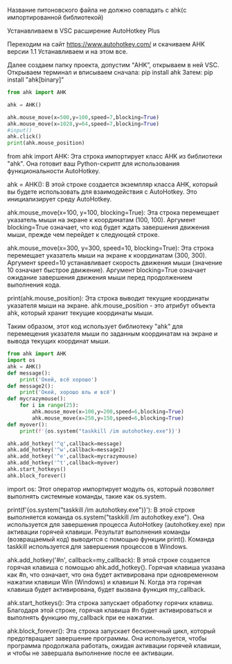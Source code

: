 Название питоновского файла не должно совпадать с ahk(с импортированной библиотекой)

Устанавливаем в VSC расширение AutoHotkey Plus

Переходим на сайт https://www.autohotkey.com/ и скачиваем AHK версии 1.1
Устанавливаем и на этом все.

Далее создаем папку проекта, допустим “AHK”, открываем в ней VSC.
Открываем терминал и вписываем сначала: 
pip install ahk
Затем:
pip install "ahk[binary]"
```py
from ahk import AHK

ahk = AHK()

ahk.mouse_move(x=500,y=100,speed=7,blocking=True)
ahk.mouse_move(x=1028,y=64,speed=7,blocking=True)
#input()
ahk.click()
print(ahk.mouse_position)
```
from ahk import AHK: Эта строка импортирует класс AHK из библиотеки "ahk". Она готовит ваш Python-скрипт для использования функциональности AutoHotkey.

ahk = AHK(): В этой строке создается экземпляр класса AHK, который вы будете использовать для взаимодействия с AutoHotkey. Это инициализирует среду AutoHotkey.

ahk.mouse_move(x=100, y=100, blocking=True): Эта строка перемещает указатель мыши на экране к координатам (100, 100). Аргумент blocking=True означает, что код будет ждать завершения движения мыши, прежде чем перейдет к следующей строке.

ahk.mouse_move(x=300, y=300, speed=10, blocking=True): Эта строка перемещает указатель мыши на экране к координатам (300, 300). Аргумент speed=10 устанавливает скорость движения мыши (значение 10 означает быстрое движение). Аргумент blocking=True означает ожидание завершения движения мыши перед продолжением выполнения кода.

print(ahk.mouse_position): Эта строка выводит текущие координаты указателя мыши на экране. ahk.mouse_position - это атрибут объекта ahk, который хранит текущие координаты мыши.

Таким образом, этот код использует библиотеку "ahk" для перемещения указателя мыши по заданным координатам на экране и вывода текущих координат мыши.

```py
from ahk import AHK
import os
ahk = AHK()
def message():
    print('Окей, всё хорошо')
def message2():
    print('Окей, хорошо вль и всё')
def mycrazymouse():
    for i in range(25):
        ahk.mouse_move(x=100,y=200,speed=6,blocking=True)
        ahk.mouse_move(x=250,y=150,speed=6,blocking=True)
def myover():
    print(f'{os.system("taskkill /im autohotkey.exe")}')

ahk.add_hotkey('^q',callback=message)
ahk.add_hotkey('^w',callback=message2)
ahk.add_hotkey('^e',callback=mycrazymouse)
ahk.add_hotkey('^t',callback=myover)
ahk.start_hotkeys()
ahk.block_forever()
```
import os: Этот оператор импортирует модуль os, который позволяет выполнять системные команды, такие как os.system.

print(f'{os.system("taskkill /im autohotkey.exe")}'): В этой строке выполняется команда os.system("taskkill /im autohotkey.exe"). Она используется для завершения процесса AutoHotkey (autohotkey.exe) при активации горячей клавиши. Результат выполнения команды (возвращаемый код) выводится с помощью функции print(). Команда taskkill используется для завершения процессов в Windows.

ahk.add_hotkey('#n', callback=my_callback): В этой строке создается горячая клавиша с помощью ahk.add_hotkey(). Горячая клавиша указана как #n, что означает, что она будет активирована при одновременном нажатии клавиши Win (Windows) и клавиши N. Когда эта горячая клавиша будет активирована, будет вызвана функция my_callback.

ahk.start_hotkeys(): Эта строка запускает обработку горячих клавиш. Благодаря этой строке, горячая клавиша #n будет активироваться и выполнять функцию my_callback при ее нажатии.

ahk.block_forever(): Эта строка запускает бесконечный цикл, который предотвращает завершение программы. Она используется, чтобы программа продолжала работать, ожидая активации горячей клавиши, и чтобы не завершала выполнение после ее активации.
